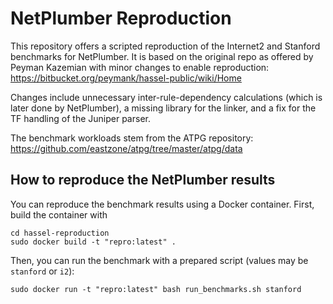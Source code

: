 # NetPlumber Reproduction

This repository offers a scripted reproduction of the Internet2 and Stanford
benchmarks for NetPlumber.
It is based on the original repo as offered by Peyman Kazemian with minor
changes to enable reproduction: https://bitbucket.org/peymank/hassel-public/wiki/Home

Changes include unnecessary inter-rule-dependency calculations (which is later
done by NetPlumber), a missing library for the linker, and a fix for the TF
handling of the Juniper parser.

The benchmark workloads stem from the ATPG repository: https://github.com/eastzone/atpg/tree/master/atpg/data


## How to reproduce the NetPlumber results

You can reproduce the benchmark results using a Docker container. First, build the container with

    cd hassel-reproduction
    sudo docker build -t "repro:latest" .

Then, you can run the benchmark with a prepared script (values may be `stanford` or `i2`):

    sudo docker run -t "repro:latest" bash run_benchmarks.sh stanford
